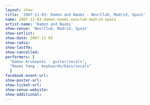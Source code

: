 ```yaml
---
layout: show
title: '2007-11-03: Damon and Naomi - Neu!Club, Madrid, Spain'
name: 2007-11-03-damon-naomi-neuclub-madrid-spain
artist-name: 'Damon and Naomi'
show-venue: 'Neu!Club, Madrid, Spain'
show-setlist: 
show-date: 2007-11-03
show-radio: 
show-lastfm: 
show-cancelled: 
performers: [
  "Damon Krukowski - guitar/vocals",
  "Naomi Yang - keyboards/bass/vocals"
  ]
facebook-event-url: 
show-poster-url: 
show-ticket-url: 
show-venue-website: 
show-additional: 
---
```


